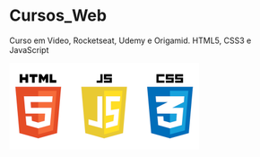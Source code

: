 # Cursos_Web
Curso em Video, Rocketseat, Udemy e Origamid. HTML5, CSS3 e JavaScript

![front-end](/Curso-em-Video/HTML5-CSS3/img/front-end-400.png)
